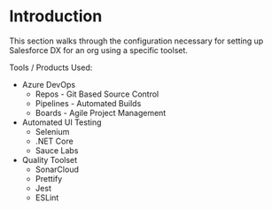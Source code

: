 # Introduction

This section walks through the configuration necessary for setting up Salesforce DX for an org using a specific toolset.

Tools / Products Used:

* Azure DevOps
  * Repos - Git Based Source Control
  * Pipelines - Automated Builds
  * Boards - Agile Project Management
* Automated UI Testing
  * Selenium
  * .NET Core
  * Sauce Labs
* Quality Toolset
  * SonarCloud
  * Prettify
  * Jest
  * ESLint



